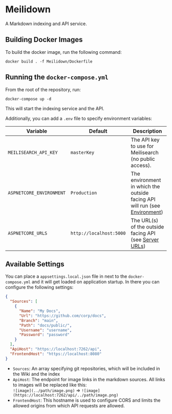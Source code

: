 # Meilidown

A Markdown indexing and API service.

## Building Docker Images

To build the docker image, run the following command:

```
docker build . -f Meilidown/Dockerfile
```

## Running the `docker-compose.yml`

From the root of the repository, run:

```
docker-compose up -d
```

This will start the indexing service and the API.

Additionally, you can add a `.env` file to specify environment variables:

| Variable                 | Default                 | Description                                                                  |
|--------------------------|-------------------------|------------------------------------------------------------------------------|
| `MEILISEARCH_API_KEY`    | `masterKey`             | The API key to use for Meilisearch (no public access).                       |
| `ASPNETCORE_ENVIRONMENT` | `Production`            | The environment in which the outside facing API will run (see [Environment]) |
| `ASPNETCORE_URLS`        | `http://localhost:5000` | The URL(s) of the outside facing API (see [Server URLs])                     |

## Available Settings

You can place a `appsettings.local.json` file in next to the `docker-compose.yml` and it will get loaded on application startup.
In there you can configure the following settings:

```json
{
  "Sources": [
    {
      "Name": "My Docs",
      "Url": "https://github.com/corp/docs",
      "Branch": "main",
      "Path": "docs/public/",
      "Username": "username",
      "Password": "password"
    }
  ],
  "ApiHost": "https://localhost:7262/api",
  "FrontendHost": "https://localhost:8080"
}
```

- `Sources`: An array specifying git repositories, which will be included in the Wiki and the index
- `ApiHost`: The endpoint for image links in the markdown sources. All links to images will be replaced like this:  
  `![image](../path/image.png)` => `![image](https://localhost:7262/api/../path/image.png)`
- `FrontendHost`: This hostname is used to configure CORS and limits the allowed origins from which API requests are allowed.

[Environment]: https://docs.microsoft.com/en-us/aspnet/core/fundamentals/host/web-host?view=aspnetcore-6.0#environment
[Server URLs]: https://docs.microsoft.com/en-us/aspnet/core/fundamentals/host/web-host?view=aspnetcore-6.0#server-urls